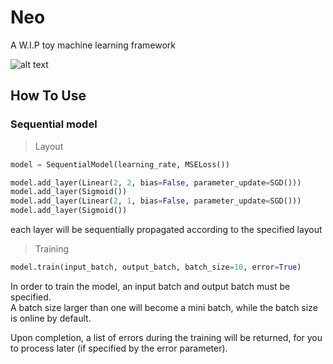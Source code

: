 # Neo
A W.I.P toy machine learning framework

![alt text](http://download.gamezone.com/uploads/image/data/1201507/article_post_width_Thomas-Anderson-aka-Neo-the-Matrix-1024x516.jpg)

## How To Use

### Sequential model
>Layout

```python
model = SequentialModel(learning_rate, MSELoss())

model.add_layer(Linear(2, 2, bias=False, parameter_update=SGD()))
model.add_layer(Sigmoid())
model.add_layer(Linear(2, 1, bias=False, parameter_update=SGD()))
model.add_layer(Sigmoid())
```
each layer will be sequentially propagated according to the specified layout

>Training
```python
model.train(input_batch, output_batch, batch_size=10, error=True)
```
In order to train the model, an input batch and output batch must be specified.<br>
A batch size larger than one will become a mini batch, while the batch size is online by default.

Upon completion, a list of errors during the training will be returned, for you to process later (if specified by the error parameter).
